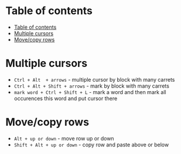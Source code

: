 # Table of contents

- [Table of contents](#table-of-contents)
- [Multiple cursors](#multiple-cursors)
- [Move/copy rows](#movecopy-rows)

# Multiple cursors

- `Ctrl + Alt  + arrows` - multiple cursor by block with many carrets
- `Ctrl + Alt + Shift + arrows` - mark by block with many carrets
- `mark word + Ctrl + Shift + L` - mark a word and then mark all occurences this word and put cursor there  

# Move/copy rows

- `Alt + up or down` -  move row up or down 
- `Shift + Alt + up or down` - copy row and paste above or below
